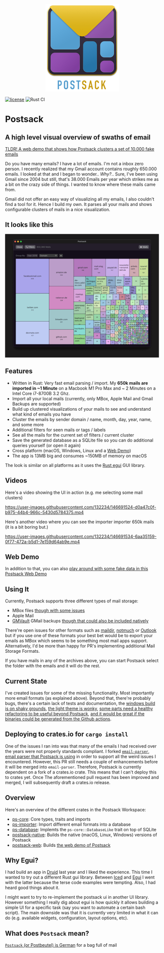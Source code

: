 <p align="center">
<img src="resources/github_logo.png" width="241" height="287" />
</p>

[![license](https://shields.io/badge/license-MIT-green)](https://github.com/terhechte/postsack/blob/main/LICENSE.md)
![Rust CI](https://github.com/terhechte/postsack/actions/workflows/rust.yml/badge.svg)

# Postsack

## A high level visual overview of swaths of email

[TLDR! A web demo that shows how Postsack clusters a set of 10.000 fake emails](https://terhech.de/postsack_demo)

Do you have many emails? I have a lot of emails. I'm not a inbox zero person. I recently realized that my Gmail account contains roughly 650.000 emails. I looked at that and I began
to wonder.. *Why?*..
Sure, I've been using Gmail since 2004 but still, that's 38.000 Emails per year which strikes me as a bit
on the crazy side of things. I wanted to know where these mails came from.

Gmail did not offer an easy way of visualizing all my emails, I also couldn't find a tool for it. Hence I
build my own. It parses all your mails and shows configurable clusters of mails in a nice visualization.

## It looks like this

![Example](resources/animation.gif)

## Features

- Written in Rust: Very fast email parsing / import. My **650k mails are imported in ~1 Minute** on a Macbook M1 Pro Max and ~ 2 Minutes on a Intel Core i7-8700B 3.2 Ghz.
- Import all your local mails (currently, only MBox, Apple Mail and Gmail Backups are supported)
- Build up clustered visualizations of your mails to see and understand what kind of emails you have
- Cluster the emails by sender domain / name, month, day, year, name, and some more
- Additional filters for seen mails or tags / labels
- See all the mails for the current set of filters / current cluster
- Save the generated database as a SQLite file so you can do additional queries yourself (or open it again)
- Cross platform (macOS, Windows, Linux and a [Web Demo](https://terhech.de/postsack_demo))
- The app is 13MB big and consumes ~150MB of memory on macOS

The look is similar on all platforms as it uses the [Rust egui](https://github.com/emilk/egui) GUI library.

## Videos

Here's a video showing the UI in action (e.g. me selecting some mail clusters)



https://user-images.githubusercontent.com/132234/146691524-d0a47c0f-b975-44b4-966c-5430d5784375.mp4



Here's another video where you can see the importer importer 650k mails (it is a bit boring but.)



https://user-images.githubusercontent.com/132234/146691534-6aa35159-0f77-472a-b5d1-7e159d64ab9e.mp4



## Web Demo

In addition to that, you can also [play around with some fake data in this Postsack Web Demo](https://terhech.de/postsack_demo)

## Using It

Currently, Postsack supports three different types of mail storage:

- MBox files [though with some issues](https://github.com/terhechte/postsack/issues/19)
- Apple Mail
- [GMVault](http://gmvault.org) GMail backups [though that could also be included natively](https://github.com/terhechte/postsack/issues/23)

There're open issues for other formats such as [maildir](https://github.com/terhechte/postsack/issues/18), [notmuch](https://github.com/terhechte/postsack/issues/17) or [Outlook](https://github.com/terhechte/postsack/issues/3) but if you use one of these formats your best bet would be to export your emails as MBox which seems to be something most mail apps support. Alternatively, I'd be more than happy for PR's implementing additional Mail Storage Formats.

If you have mails in any of the archives above, you can start Postsack select the folder with the emails
and it will do the rest.

## Current State

I've created issues for some of the missing functionality. Most importantly more email formats (as explained above). Beyond that, there're probably bugs, there's a certain lack of tests and documentation, the [windows build is on shaky grounds](https://github.com/terhechte/postsack/issues/20), [the light theme is wonky](https://github.com/terhechte/postsack/issues/15), [some parts need a healthy refactoring to be useful beyond Postsack](https://github.com/terhechte/postsack/issues/11), [and it would be great if the binaries could be generated from the Github actions](https://github.com/terhechte/postsack/issues/10).

## Deploying to crates.io for `cargo install`

One of the issues I ran into was that many of the emails I had received over the years were not
properly standards compliant. I forked [`email-parser`, email parser that Postsack is using](https://github.com/Mubelotix/email-parser/pull/11) in order to support all the weird issues I encountered. However,
this PR still needs a couple of enhancements before it will be merged into `email-parser`. Therefore,
Postsack is currently dependent on a fork of a crates.io crate. This means that I can't deploy this to
crates yet. Once The aforementioned pull request has been improved and merged, I will subsequently draft
a crates.io release.

## Overview

Here's an overview of the different crates in the Postsack Workspace:

- [ps-core](ps-core/src/lib.rs): Core types, traits and imports
- [ps-importer](ps-importer/src/lib.rs): Import different email formats into a database
- [ps-database](ps-database/src/lib.rs): Implemts the `ps-core::DatabaseLike` trait on top of SQLite
- [postsack-native](postsack-native): Builds the native (macOS, Linux, Windows) versions of Postsack
- [postsack-web](postsack-web): Builds [the web demo of Postsack](https://terhech.de/postsack_demo)

## Why Egui?

I had build an app in [Druid](https://github.com/linebender/druid) last year and I liked the experience.
This time I wanted to try out a different Rust gui library. Between [Iced](https://github.com/iced-rs/iced) 
and [Egui](https://github.com/emilk/egui) I went with the latter because the terse code examples were
tempting. Also, I had heard good things about it.

I might want to try to re-implement the postsack ui in another UI library. However something I really dig
about egui is how quickly it allows building a simple UI for a specific task (say you want to automate
a certain bash script). The main downside was that it is currently very limited in what it can do (e.g. available widgets, configuration, layout options, etc).

## What does `Postsack` mean?

[`Postsack` (or Postbeutel) is German](https://de.wikipedia.org/wiki/Postbeutel) for a bag full of mail